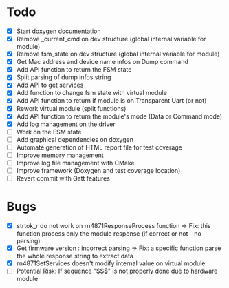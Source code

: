 # Todo
- [X] Start doxygen documentation
- [X] Remove _current_cmd on dev structure (global internal variable for module)
- [X] Remove fsm_state on dev structure (global internal variable for module)
- [X] Get Mac address and device name infos on Dump command
- [X] Add API function to return the FSM state
- [X] Split parsing of dump infos string
- [X] Add API to get services
- [X] Add function to change fsm state with virtual module
- [X] Add API function to return if module is on Transparent Uart (or not)
- [X] Rework virtual module (split functions)
- [X] Add API function to return the module's mode (Data or Command mode)
- [X] Add log management on the driver
- [ ] Work on the FSM state
- [ ] Add graphical dependencies on doxygen
- [ ] Automate generation of HTML report file for test coverage
- [ ] Improve memory management
- [ ] Improve log file management with CMake
- [ ] Improve framework (Doxygen and test coverage location)
- [ ] Revert commit with Gatt features
# Bugs
- [X] strtok_r do not work on rn4871ResponseProcess function
=> Fix: this function process only the module response (if correct or not - no parsing)
- [X] Get firmware version : incorrect parsing
=> Fix: a specific function parse the whole response string to extract data
- [X] rn4871SetServices doesn't modify internal value on virtual module
- [ ] Potential Risk: If sequence "$$$" is not properly done due to hardware module